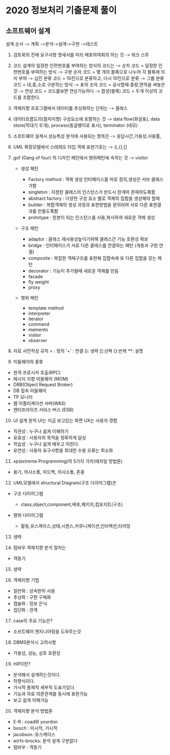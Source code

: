 # 2020 정보처리 기출문제 풀이

## 소프트웨어 설계

설계 순서
-> 계획 ->분석->설계->구현 ->테스트

1. 검토회의 전에 요구사항 명세서를 미리 배포하여회의 하는 것
   -> 워크 스루

2. 코드 설계의 일정한 인련번호를 부여하는 방식의 코드는
   -> 순차 코드 = 일정한 인련번호를 부여하는 방식
   -> 구분 순차 코드 = 몇 개의 블록으로 나누어 각 블록에 의미 부여
   -> 십진 분류 코드 = 10진으로 분류하고, 다시 10진으로 분류
   -> 그룹 분류 코드 = 대,중,소로 구분하는 방식
   -> 표의 숫자 코드 = 공사할때 중량,면적을 써놓은것
   -> 연상 코드 = 코드를보면 연상가능하다
   -> 합성(블록) 코드 = 두개 이상의 코드를 조합한다.

3. 객체지향 프로그램에서 데이터를 추상화하는 단위는
   -> 클래스

4. 데이터흐름도의(절차지향) 구성요소에 포함하는 것
   -> data flow(화살표), data store(작대기 두개), process(동글뱅이로 표시), terminator (네모)

5. 소프트웨어 설계시 성능특성 분석에 사용되는 항목은
   -> 응답시간,가용성,사용률,

6. UML 확장모델에서 스테레오 타입 객체 표현기호는
   -> (),{},[]

7. gof (Gang of four) 의 디자인 패턴에서 행위패턴에 속하는 것
   -> visitor

   - 생성 패턴

     - Factory method : 객체 생성 인터페이스를 따로 정의,생성은 서브 클래스가함
     - singleton : 지정한 클래스의 인스턴스가 반드시 한개마 존재하도록함
     - abstract factory : 다양한 구성 요소 별로 객체의 집합을 생성해야 할때
     - builder : 복합객체의 생성 과정과 표현방법을 분히라여 서로 다른 표현결과를 만들도록함
     - prototype : 원본이 되는 인스턴스를 사용,복사하여 새로운 객체 생성

   - 구조 패턴

     - adaptor : 클래스 재사용성높이기위해 클래스간 기능 호환성 확보
     - bridge : 인터페이스가 서로 다른 클래스를 연결하는 패턴 (개층과 구현 연결)
     - composite : 복잡한 객체구조를 표현해 집합속에 또 다른 집합을 갖는 패턴
     - decorator : 기능이 추가될때 새로운 객체를 만듬
     - facade
     - fly weight
     - proxy

   - 행위 패턴
     - template method
     - interpreter
     - iterator
     - command
     - memento
     - visitor
     - observer

8. 자료 사전작성 규칙
   = : 정의
   '+' : 연결
   (): 생략
   []:선택
   {}:반복
   \*\*: 설명

9. 미들웨어의 종류

- 원격 프로시저 호출(RPC)
- 메시지 지향 미들웨어 (MOM)
- ORB(Object Request Broker)
- DB 접속 미들웨어
- TP 모니터
- 웹 어플리케이션 서버(WAS)
- 엔터프라이즈 서비스 버스 (ESB)

10. UI 설계 원칙
    UI는 지금 보고있는 화면
    UX는 사용자 경험

- 직관성 : 누구나 쉽게 이해하기
- 유효성 : 사용자의 목적을 정확하게 달성
- 학습성 : 누구나 쉽게 배우고 익힌다.
- 유연성 : 사용자 요구사항을 최대한 수용 오류는 최소화

11. xp(extreme Programming)의 5가지 가치(애자일 방법론)

- 용기, 의사소통, 피드백, 의사소통, 존중

12. UML모델에서 structural Diagram(구조 다이어그램)은

- 구조 다이어그램
  - class,object,component,배포,패키지,컴포지트(구조)
- 행위 다이어그램

  - 활동,유스케이스,상태,시퀀스,커뮤니케이션,인터렉션,타이밍

13. 생략

14. 럼바우 객체지향 분석 절차는

- 객동기

15. 생략

16. 객체지향 기법

- 일반화 : 상속받아 사용
- 추상화 : 구현 구체화
- 캡슐화 : 정보 은닉
- 집단화 : 관계

17. case의 주요 기능은?

- 소프트웨어 엔지니어링을 도와주는것

18. DBMS분석시 고려사항

- 가용성, 성능, 상호 호환성

19. HIPO란?

- 분석해서 설계하는것이다.
- 하향식이다.
- 가시적 총체적 세부적 도표가있다.
- 기능과 자료 의존관계를 동시에 표현가능
- 보고 쉽게 이해가능

20. 객체지향 분석 방법론

- E-R : coad와 yourdon
- booch : 미시적, 거시적
- jacobson :유스케이스
- wirfs-brocks: 분석 설계 구분없다
- 럼바우 : 객동기
